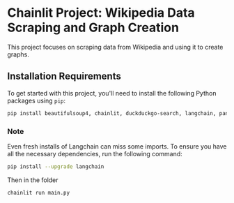 # Chainlit Project: Wikipedia Data Scraping and Graph Creation

This project focuses on scraping data from Wikipedia and using it to create graphs.

## Installation Requirements

To get started with this project, you'll need to install the following Python packages using `pip`:


```bash
pip install beautifulsoup4, chainlit, duckduckgo-search, langchain, pandas, wikipedia
```

### Note

Even fresh installs of Langchain can miss some imports. To ensure you have all the necessary dependencies, run the following command:

```bash
pip install --upgrade langchain
```

Then in the folder
```bash
chainlit run main.py
```
